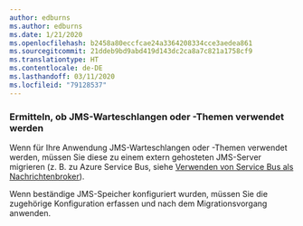 ```yaml
---
author: edburns
ms.author: edburns
ms.date: 1/21/2020
ms.openlocfilehash: b2458a80eccfcae24a3364208334cce3aedea861
ms.sourcegitcommit: 21ddeb9bd9abd419d143dc2ca8a7c821a1758cf9
ms.translationtype: HT
ms.contentlocale: de-DE
ms.lasthandoff: 03/11/2020
ms.locfileid: "79128537"
---
```

### <a name="determine-whether-jms-queues-or-topics-are-in-use"></a>Ermitteln, ob JMS-Warteschlangen oder -Themen verwendet werden

Wenn für Ihre Anwendung JMS-Warteschlangen oder -Themen verwendet werden, müssen Sie diese zu einem extern gehosteten JMS-Server migrieren (z. B. zu Azure Service Bus, siehe [Verwenden von Service Bus als Nachrichtenbroker](/azure/service-bus-messaging/message-transfers-locks-settlement)).

Wenn beständige JMS-Speicher konfiguriert wurden, müssen Sie die zugehörige Konfiguration erfassen und nach dem Migrationsvorgang anwenden.
